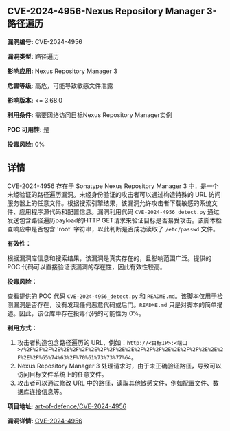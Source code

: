 ## CVE-2024-4956-Nexus Repository Manager 3-路径遍历

**漏洞编号:** CVE-2024-4956

**漏洞类型:** 路径遍历

**影响应用:** Nexus Repository Manager 3

**危害等级:** 高危，可能导致敏感文件泄露

**影响版本:** <= 3.68.0

**利用条件:** 需要网络访问目标Nexus Repository Manager实例

**POC 可用性:** 是

**投毒风险:** 0%

## 详情

CVE-2024-4956 存在于 Sonatype Nexus Repository Manager 3 中，是一个未经验证的路径遍历漏洞。未经身份验证的攻击者可以通过构造特殊的 URL 访问服务器上的任意文件。根据搜索引擎结果，该漏洞允许攻击者下载敏感的系统文件、应用程序源代码和配置信息。漏洞利用代码 `CVE-2024-4956_detect.py` 通过发送包含路径遍历payload的HTTP GET请求来验证目标是否易受攻击。该脚本检查响应中是否包含 'root' 字符串，以此判断是否成功读取了 `/etc/passwd` 文件。 

**有效性：**

根据漏洞库信息和搜索结果，该漏洞是真实存在的，且影响范围广泛。提供的 POC 代码可以直接验证该漏洞的存在性，因此有效性较高。

**投毒风险：**

查看提供的 POC 代码 `CVE-2024-4956_detect.py` 和 `README.md`。该脚本仅用于检测漏洞是否存在，没有发现任何恶意代码或后门。`README.md` 只是对脚本的简单描述。因此，该仓库中存在投毒代码的可能性为 0%。

**利用方式：**

1.  攻击者构造包含路径遍历的 URL，例如：`http://<目标IP>:<端口>/%2F%2F%2F%2E%2E%2F%2F%2E%2F%2F%2E%2E%2F%2F%2F%2E%2E%2F%2F%2E%2E%2F%2E%2F%65%74%63%2F%70%61%73%73%77%64`。
2.  Nexus Repository Manager 3 处理请求时，由于未正确验证路径，导致可以访问目标文件系统上的任意文件。
3.  攻击者可以通过修改 URL 中的路径，读取其他敏感文件，例如配置文件、数据库连接信息等。

**项目地址:** [art-of-defence/CVE-2024-4956](https://github.com/art-of-defence/CVE-2024-4956)

**漏洞详情:** [CVE-2024-4956](https://nvd.nist.gov/vuln/detail/CVE-2024-4956)